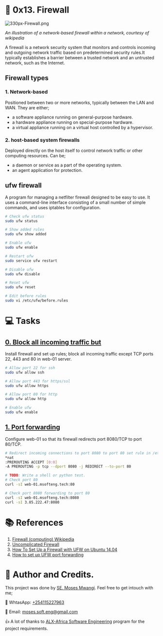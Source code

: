 # :book: 0x13. Firewall

![330px-Firewall.png](https://upload.wikimedia.org/wikipedia/commons/thumb/5/5b/Firewall.png/330px-Firewall.png)

*An illustration of a network-based firewall within a network, courtesy of wikipedia*

A firewall is a network security system that monitors and controls incoming and outgoing network traffic based on predetermined security rules.It typically establishes a barrier between a trusted network and an untrusted network, such as the Internet.

## Firewall types
### 1. Network-based
Positioned between two or more networks, typically between the LAN and WAN. They are either;
 - a software appliance running on general-purpose hardware.
 - a hardware appliance running on special-purpose hardware.
 - a virtual appliance running on a virtual host controlled by a hypervisor.

### 2. host-based system firewalls
Deployed directly on the host itself to control network traffic or other computing resources. Can be;
 - a daemon or service as a part of the operating system.
 - an agent application for protection.

## ufw firewall
A program for managing a netfilter firewall designed to be easy to use. It uses a command-line interface consisting of a small number of simple commands, and uses iptables for configuration.


```bash
# Check ufw status
sudo ufw status

# Show added rules
sudo ufw show added

# Enable ufw
sudo ufw enable

# Restart ufw
sudo service ufw restart

# Disable ufw
sudo ufw disable

# Reset ufw
sudo ufw reset

# Edit before rules
sudo vi /etc/ufw/before.rules
```

# :computer: Tasks
## [0. Block all incoming traffic but](0-block_all_incoming_traffic_but)
Install firewall and set up rules; block all incoming traffic except TCP ports 22, 443 and 80 in web-01 server.

```bash
# Allow port 22 for ssh
sudo ufw allow ssh

# Allow port 443 for https/ssl
sudo ufw allow https

# Allow port 80 for http
sudo ufw allow http

# Enable ufw
sudo ufw enable
```

## [1. Port forwarding ](100-port_forwarding)
Configure web-01 so that its firewall redirects port 8080/TCP to port 80/TCP.

```bash
# Redirect incoming connections to port 8080 to port 80 set rule in /etc/ufw/before.rules add the port redirection rule
*nat
:PREROUTING ACCEPT [0:0]
-A PREROUTING -p tcp --dport 8080 -j REDIRECT --to-port 80

```

```bash
# TODO: Write a shell or python test.
# Check port 80
curl -sI web-01.msofteng.tech:80

# Check port 8080 forwarding to port 80
curl -sI web-01.msofteng.tech:8080
curl -sI 3.85.222.47:8080
```

# :books: References
1. [Firewall (computing) Wikipedia](https://en.wikipedia.org/wiki/Firewall_%28computing%29)
2. [Uncomplicated Firewall](https://en.wikipedia.org/wiki/Uncomplicated_Firewall)
3. [How To Set Up a Firewall with UFW on Ubuntu 14.04](https://www.digitalocean.com/community/tutorials/how-to-set-up-a-firewall-with-ufw-on-ubuntu-14-04)
4. [How to set up UFW port forwarding](https://bobcares.com/blog/ufw-port-forwarding/)


# :man: Author and Credits.
This project was done by [SE. Moses Mwangi](https://github.com/MosesSoftEng). Feel free to get intouch with me;

:iphone: WhtasApp: [+254115227963](https://wa.me/254115227963)

:email: Email: [moses.soft.eng@gmail.com](mailto:moses.soft.eng@gmail.com)

:thumbsup: A lot of thanks to [ALX-Africa Software Engineering](https://www.alxafrica.com/) program for the project requirements.


